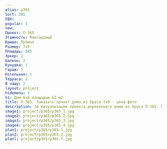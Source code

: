```yaml
---
alias: p365
Sort: 365
FBX: 
popular: 1
new: 
Проект: П-365
Этажность: Мансардный
Крыша: Прямая
Размер: 7х9
Площадь: 105
Эркер: 2
Балкон: 2
Кукушка: 1
Гараж: 2
Котельная: 1
Терраса: 2
В чашу: 2
layout: project
hidemenu: 1
h1: Дом 6х6 площадью 61 м2
title: П-365. Заказать проект дома из бруса 7х9 - цена фото
description: 3d визуализация проекта деревянного дома из бруса П-365. Площадь 105 м2, размер 7х9. Вы можете внести любые изменения в проект.
image1: project/p365/p365_1.jpg
image2: project/p365/p365_2.jpg
image3: project/p365/p365_3.jpg
image4: project/p365/p365_4.jpg
plan1: project/p365/p365-1.jpg
plan2: project/p365/p365-2.jpg
planl: project/p365/p365-f.jpg
---
```

